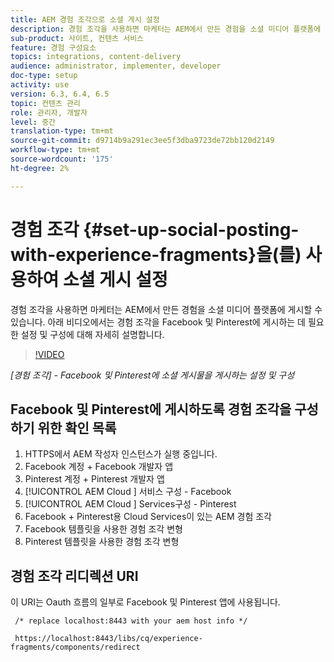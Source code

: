 ```yaml
---
title: AEM 경험 조각으로 소셜 게시 설정
description: 경험 조각을 사용하면 마케터는 AEM에서 만든 경험을 소셜 미디어 플랫폼에 게시할 수 있습니다. 아래 비디오에서는 경험 조각을 Facebook 및 Pinterest에 게시하는 데 필요한 설정 및 구성에 대해 자세히 설명합니다.
sub-product: 사이트, 컨텐츠 서비스
feature: 경험 구성요소
topics: integrations, content-delivery
audience: administrator, implementer, developer
doc-type: setup
activity: use
version: 6.3, 6.4, 6.5
topic: 컨텐츠 관리
role: 관리자, 개발자
level: 중간
translation-type: tm+mt
source-git-commit: d9714b9a291ec3ee5f3dba9723de72bb120d2149
workflow-type: tm+mt
source-wordcount: '175'
ht-degree: 2%

---
```



# 경험 조각 {#set-up-social-posting-with-experience-fragments}을(를) 사용하여 소셜 게시 설정

경험 조각을 사용하면 마케터는 AEM에서 만든 경험을 소셜 미디어 플랫폼에 게시할 수 있습니다. 아래 비디오에서는 경험 조각을 Facebook 및 Pinterest에 게시하는 데 필요한 설정 및 구성에 대해 자세히 설명합니다.

>[!VIDEO](https://video.tv.adobe.com/v/20592/?quality=9&learn=on)

*[경험 조각]  - Facebook 및 Pinterest에 소셜 게시물을 게시하는 설정 및 구성*

## Facebook 및 Pinterest에 게시하도록 경험 조각을 구성하기 위한 확인 목록

1. HTTPS에서 AEM 작성자 인스턴스가 실행 중입니다.
2. Facebook 계정 + Facebook 개발자 앱
3. Pinterest 계정 + Pinterest 개발자 앱
4. [!UICONTROL AEM Cloud ] 서비스 구성 - Facebook
5. [!UICONTROL AEM Cloud ] Services구성 - Pinterest
6. Facebook + Pinterest용 Cloud Services이 있는 AEM 경험 조각
7. Facebook 템플릿을 사용한 경험 조각 변형
8. Pinterest 템플릿을 사용한 경험 조각 변형

## 경험 조각 리디렉션 URI

이 URI는 Oauth 흐름의 일부로 Facebook 및 Pinterest 앱에 사용됩니다.

```plain
 /* replace localhost:8443 with your aem host info */

 https://localhost:8443/libs/cq/experience-fragments/components/redirect
```

